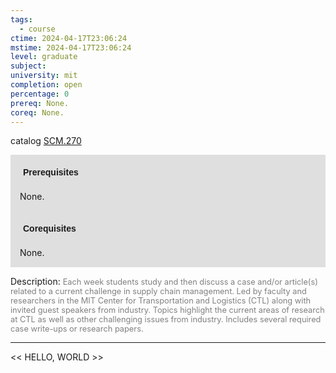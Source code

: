 ```yaml
---
tags:
  - course
ctime: 2024-04-17T23:06:24
mstime: 2024-04-17T23:06:24
level: graduate
subject: 
university: mit
completion: open
percentage: 0
prereq: None.
coreq: None.
---
```


catalog [SCM.270](http://student.mit.edu/catalog/mSCMa.html#SCM.270)

<span style="display: block; padding: 15px; background-color: rgb(100, 100, 100, 0.2);"><font id="m_prereq4244_0" style="display: block; font-family: Arial, sans-serif; font-weight: bold; padding: 5px">Prerequisites</font><br><span id="prereq4244_0">None.</span></span>
<span style="display: block; padding: 15px; background-color: rgb(100, 100, 100, 0.2);"><font id="m_coreq4244_0" style="display: block; font-family: Arial, sans-serif; font-weight: bold; padding: 5px">Corequisites</font><br><span id="coreq4244_0">None.</span></span>

<font style="">Description:</font>
<font style="color: grey; font-size: 0.8rem;">Each week students study and then discuss a case and/or article(s) related to a current challenge in supply chain management. Led by faculty and researchers in the MIT Center for Transportation and Logistics (CTL) along with invited guest speakers from industry. Topics highlight the current areas of research at CTL as well as other challenging issues from industry. Includes several required case write-ups or research papers.</font>



---

<< HELLO, WORLD >>
